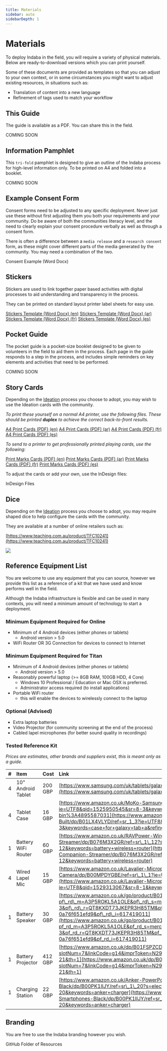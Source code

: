 ```yaml
---
title: Materials
sidebar: auto
sidebarDepth: 1
---
```


# Materials

<Leader>

To deploy Indaba in the field, you will require a variety of physical materials. Below are ready-to-download versions which you can print yourself.


Some of these documents are provided as templates so that you can adjust to your own context, or in some circumstances you might want to adjust existing resources, in situations such as:

- Translation of content into a new language
- Refinement of tags used to match your workflow

</Leader>

## This Guide

The guide is available as a PDF. You can share this in the field.

<!-- <DownloadLink type="danger" url="//guide.pdf" disabled>Guide PDF</DownloadLink> -->

COMING SOON

<!-- <DownloadLink url="//guide.docx" disabled>Guide Template (Word Doc)</DownloadLink> -->

<!-- <RedCross example="true" disabled>IFRC Official Guide</RedCross> -->

## Information Pamphlet

This `tri-fold` pamphlet is designed to give an outline of the Indaba process for high-level information only. To be printed on A4 and folded into a booklet.

<!-- <el-dropdown split-button type="danger"><a href="https://github.com/our-story-media/ourstory-resources/blob/master/branding/booklet/brochure-en.pdf">Information Pamphlet (en)</a>
<el-dropdown-menu slot="dropdown">
<el-dropdown-item><a href="https://github.com/our-story-media/ourstory-resources/blob/master/branding/booklet/brochure-ar.pdf">Information Pamphlet (ar)</a></el-dropdown-item>
<el-dropdown-item><a href="https://github.com/our-story-media/ourstory-resources/blob/master/branding/booklet/brochure-fr.pdf">Information Pamphlet (fr)</a></el-dropdown-item>
<el-dropdown-item><a href="https://github.com/our-story-media/ourstory-resources/blob/master/branding/booklet/brochure-es.pdf">Information Pamphlet (es)</a></el-dropdown-item>
</el-dropdown-menu>
</el-dropdown> -->


<!-- <DownloadLink url="https://github.com/our-story-media/ourstory-resources/tree/master/branding/booklet/">InDesign Files</DownloadLink> -->

COMING SOON

## Example Consent Form

Consent forms need to be adjusted to any specific deployment. Never just use these without first adjusting them you both your requirements and your community. Do be aware of both the communities literacy level, and the need to clearly explain your consent procedure verbally as well as through a consent form.

There is often a difference between a `media release` and a `research consent` form, as these might cover different parts of the media generated by the community. You may need a combination of the two.

<DownloadLink type="danger" url="https://github.com/our-story-media/ourstory-resources/raw/master/field-materials/consent/consent-template.docx">Consent Example (Word Docx)</DownloadLink>

## Stickers

Stickers are used to link together paper based activities with digital processes to aid understanding and transparency in the process.

They can be printed on standard layout printer label sheets for easy use.

<!-- <DownloadLink type="danger" url="//stickers.pdf">Stickers PDF</DownloadLink> -->

<el-dropdown split-button type="danger"><a href="https://github.com/our-story-media/ourstory-resources/raw/master/field-materials/stickers/L7163-oecd-stickers-template-en.docx">Stickers Template (Word Docx) (en)</a>
<el-dropdown-menu slot="dropdown">
<el-dropdown-item><a href="https://github.com/our-story-media/ourstory-resources/raw/master/field-materials/stickers/L7163-oecd-stickers-template-ar.docx">Stickers Template (Word Docx) (ar)</a></el-dropdown-item>
<el-dropdown-item><a href="https://github.com/our-story-media/ourstory-resources/raw/master/field-materials/stickers/L7163-oecd-stickers-template-fr.docx">Stickers Template (Word Docx) (fr)</a></el-dropdown-item>
<el-dropdown-item><a href="https://github.com/our-story-media/ourstory-resources/raw/master/field-materials/stickers/L7163-oecd-stickers-template-es.docx">Stickers Template (Word Docx) (es)</a></el-dropdown-item>
</el-dropdown-menu>
</el-dropdown>

<!-- <DownloadLink url="">Stickers Template (Word Docx)</DownloadLink> -->

## Pocket Guide

The pocket guide is a pocket-size booklet designed to be given to volunteers in the field to aid them in the process. Each page in the guide responds to a step in the process, and includes simple reminders on key elements and activities that need to be performed.

COMING SOON

<!-- <DownloadLink type="danger" url="//fieldguide.pdf" disabled>Field Guide PDF</DownloadLink>

<DownloadLink url="//fieldguide.indd" disabled>Field Guide Template (InDesign)</DownloadLink> -->

## Story Cards

Depending on the [Ideation](/guide/ideation/) process you choose to adopt, you may wish to use the Ideation cards with the community.

*To print these yourself on a normal A4 printer, use the following files. These should be printed **duplex** to achieve the correct back-to-front results.*

<el-dropdown split-button type="danger"><a href="https://github.com/our-story-media/ourstory-resources/raw/master/field-materials/story-cards/print-yourself/storycards-a4-en.pdf">A4 Print Cards (PDF) (en)</a>
<el-dropdown-menu slot="dropdown">
<el-dropdown-item><a href="https://github.com/our-story-media/ourstory-resources/raw/master/field-materials/story-cards/print-yourself/storycards-a4-ar.pdf">A4 Print Cards (PDF) (ar)</a></el-dropdown-item>
<el-dropdown-item><a href="https://github.com/our-story-media/ourstory-resources/raw/master/field-materials/story-cards/print-yourself/storycards-a4-fr.pdf">A4 Print Cards (PDF) (fr)</a></el-dropdown-item>
<el-dropdown-item><a href="https://github.com/our-story-media/ourstory-resources/raw/master/field-materials/story-cards/print-yourself/storycards-a4-es.pdf">A4 Print Cards (PDF) (es)</a></el-dropdown-item>
</el-dropdown-menu>
</el-dropdown>

*To send to a printer to get professionally printed playing cards, use the following:*

<el-dropdown split-button type="danger"><a href="https://github.com/our-story-media/ourstory-resources/raw/master/field-materials/story-cards/print-professional/storycards-marks-en.pdf">Print Marks Cards (PDF) (en)</a>
<el-dropdown-menu slot="dropdown">
<el-dropdown-item><a href="https://github.com/our-story-media/ourstory-resources/raw/master/field-materials/story-cards/print-professional/storycards-marks-ar.pdf">Print Marks Cards (PDF) (ar)</a></el-dropdown-item>
<el-dropdown-item><a href="https://github.com/our-story-media/ourstory-resources/raw/master/field-materials/story-cards/print-professional/storycards-marks-fr.pdf">Print Marks Cards (PDF) (fr)</a></el-dropdown-item>
<el-dropdown-item><a href="https://github.com/our-story-media/ourstory-resources/raw/master/field-materials/story-cards/print-professional/storycards-marks-es.pdf">Print Marks Cards (PDF) (es)</a></el-dropdown-item>
</el-dropdown-menu>
</el-dropdown>

To adjust the cards or add your own, use the InDesign files:


<DownloadLink url="https://github.com/our-story-media/ourstory-resources/tree/master/field-materials/story-cards/">InDesign Files</DownloadLink>

<!-- <DownloadLink type="danger" url="//cards.pdf" disabled>Cards PDF</DownloadLink>

<DownloadLink url="//fieldguide.indd" disabled>Cards (InDesign)</DownloadLink> -->

## Dice

Depending on the [Ideation](/guide/ideation/) process you choose to adopt, you may require shaped dice to help configure the cards with the community.


They are available at a number of online retailers such as:

[https://www.teaching.com.au/product/TFC10241](https://www.teaching.com.au/product/TFC10241)

![](/imgs/dice.jpg)

## Reference Equipment List

You are welcome to use any equipment that you can source, however we provide this list as a reference of a kit that we have used and know performs well in the field.

<Tip>

Although the Indaba infrastructure is flexible and can be used in many contexts, you will need a minimum amount of technology to start a deployment.

</Tip>

### Minimum Equipment Required for Online

* Minimum of 4 Android devices \(either phones or tablets\)
  * Android version &gt; 5.0
* WiFi Router OR 3G Connection for devices to connect to Internet

### Minimum Equipment Required for Titan

* Minimum of 4 Android devices \(either phones or tablets\)
  * Android version &gt; 5.0
* Reasonably powerful laptop \(&gt;= 8GB RAM, 100GB HDD, 4 Core\)
  * Windows 10 Professional / Education or Mac OSX is preferred.
  * Administrator access required \(to install applications\)
* Portable WiFi router 
  * this will enable the devices to wirelessly connect to the laptop

### Optional (Advised)

* Extra laptop batteries
* Video Projector (for community screening at the end of the process)
* Cabled lapel microphones (for better sound quality in recordings)

### Tested Reference Kit

_Prices are estimates, other brands and suppliers exist, this is meant only as a guide._

| # | Item | Cost | Link |
| :--- | :--- | :--- | :--- |
| 4 | 10" Android Tablet | 200 GBP | [https://www.samsung.com/uk/tablets/galaxy-tab-a-10-1-2016-t580/SM-T580NZKABTU/](https://www.samsung.com/uk/tablets/galaxy-tab-a-10-1-2016-t580/SM-T580NZKABTU/) |
| 4 | Tablet Case | 16 GBP | [https://www.amazon.co.uk/MoKo-Samsung-Galaxy-10-1-Built/dp/B01LX4VLYD/ref=sr\_1\_3?ie=UTF8&qid=1525950545&sr=8-3&keywords=case+for+galaxy+tab+a&refinements=p\_n\_feature\_browse-bin%3A4895587031](https://www.amazon.co.uk/MoKo-Samsung-Galaxy-10-1-Built/dp/B01LX4VLYD/ref=sr_1_3?ie=UTF8&qid=1525950545&sr=8-3&keywords=case+for+galaxy+tab+a&refinements=p_n_feature_browse-bin%3A4895587031) |
| 1 | Battery WiFi Router | 60 GBP | [https://www.amazon.co.uk/RAVPower-Wireless-Portable-Companion-Streamer/dp/B076M3X2GR/ref=sr\_1\_12?s=electronics&ie=UTF8&qid=1525100823&sr=1-12&keywords=battery+wireless+router](https://www.amazon.co.uk/RAVPower-Wireless-Portable-Companion-Streamer/dp/B076M3X2GR/ref=sr_1_12?s=electronics&ie=UTF8&qid=1525100823&sr=1-12&keywords=battery+wireless+router) |
| 4 | Wired Lapel Mic | 15 GBP | [https://www.amazon.co.uk/Lavalier-Microphone-Smartphone-Canon-Camera/dp/B00MPDYGBE/ref=sr\_1\_1?ie=UTF8&qid=1529313067&sr=8-1&keywords=boya](https://www.amazon.co.uk/Lavalier-Microphone-Smartphone-Canon-Camera/dp/B00MPDYGBE/ref=sr_1_1?ie=UTF8&qid=1529313067&sr=8-1&keywords=boya) |
| 1 | Battery Speaker | 30 GBP | [https://www.amazon.co.uk/gp/product/B016MO90GW/ref=s9\_acsd\_zgift\_hd\_bw\_bfmct9\_c\_x\_w?pf\_rd\_m=A3P5ROKL5A1OLE&pf\_rd\_s=merchandised-search-3&pf\_rd\_r=QT8KXDT73JKEPR3H85TM&pf\_rd\_t=101&pf\_rd\_p=46dd7e12-d969-5548-b29a-0a76f651efd9&pf\_rd\_i=617419011](https://www.amazon.co.uk/gp/product/B016MO90GW/ref=s9_acsd_zgift_hd_bw_bfmct9_c_x_w?pf_rd_m=A3P5ROKL5A1OLE&pf_rd_s=merchandised-search-3&pf_rd_r=QT8KXDT73JKEPR3H85TM&pf_rd_t=101&pf_rd_p=46dd7e12-d969-5548-b29a-0a76f651efd9&pf_rd_i=617419011) |
| 1 | Battery Projector | 412 GBP | [https://www.amazon.co.uk/dp/B01FSPZCDG/ref=as\_at?slotNum=7&linkCode=g14&imprToken=N29..iMjijff7TCKcSbaww&creativeASIN=B01FSPZCDG&tag=dotdash21-21&th=1](https://www.amazon.co.uk/dp/B01FSPZCDG/ref=as_at?slotNum=7&linkCode=g14&imprToken=N29..iMjijff7TCKcSbaww&creativeASIN=B01FSPZCDG&tag=dotdash21-21&th=1) |
| 1 | Charging Station | 22 GBP | [https://www.amazon.co.uk/Anker-PowerPort-Family-Sized-Technology-Smartphones-Black/dp/B00PK1IIJY/ref=sr\_1\_20?s=electronics&ie=UTF8&qid=1530862198&sr=1-20&keywords=anker+charger](https://www.amazon.co.uk/Anker-PowerPort-Family-Sized-Technology-Smartphones-Black/dp/B00PK1IIJY/ref=sr_1_20?s=electronics&ie=UTF8&qid=1530862198&sr=1-20&keywords=anker+charger) |


## Branding

You are free to use the Indaba branding however you wish.

<DownloadLink url="https://github.com/our-story-media/ourstory-resources/tree/master/branding">GitHub Folder of Resources</DownloadLink>